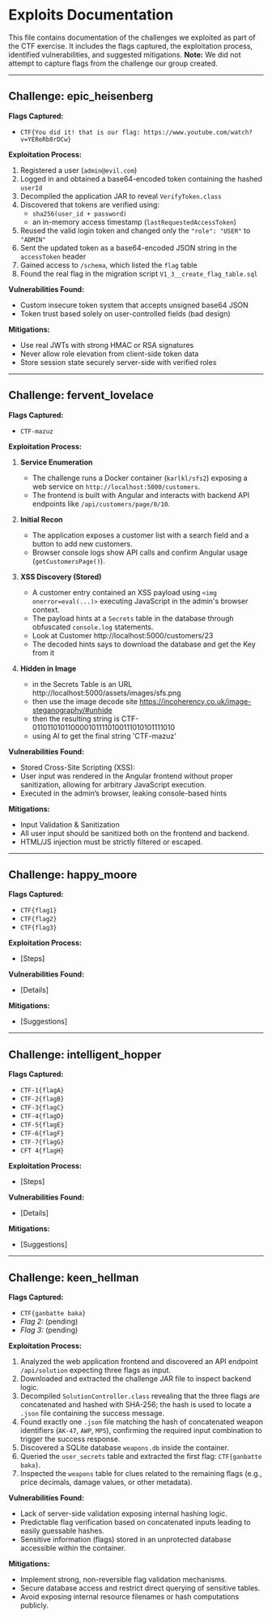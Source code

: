 # Exploits Documentation

This file contains documentation of the challenges we exploited as part of the CTF exercise. It includes the flags captured, the exploitation process, identified vulnerabilities, and suggested mitigations. **Note:** We did not attempt to capture flags from the challenge our group created.

---

## Challenge: epic_heisenberg

**Flags Captured:** 
- `CTF{You did it! that is our flag: https://www.youtube.com/watch?v=YEReRb8rDCw}`

**Exploitation Process:**

1. Registered a user (`admin@evil.com`)
2. Logged in and obtained a base64-encoded token containing the hashed `userId`
3. Decompiled the application JAR to reveal `VerifyToken.class`
4. Discovered that tokens are verified using:
   - `sha256(user_id + password)`
   - an in-memory access timestamp (`lastRequestedAccessToken`)
5. Reused the valid login token and changed only the `"role": "USER"` to `"ADMIN"`
6. Sent the updated token as a base64-encoded JSON string in the `accessToken` header
7. Gained access to `/schema`, which listed the `flag` table
8. Found the real flag in the migration script `V1_3__create_flag_table.sql`

**Vulnerabilities Found:**
- Custom insecure token system that accepts unsigned base64 JSON
- Token trust based solely on user-controlled fields (bad design)

**Mitigations:**
- Use real JWTs with strong HMAC or RSA signatures
- Never allow role elevation from client-side token data
- Store session state securely server-side with verified roles

---

## Challenge: fervent_lovelace  
**Flags Captured:**  
- `CTF-mazuz`

**Exploitation Process:**  
1. **Service Enumeration**  
   - The challenge runs a Docker container (`karlkl/sfs2`) exposing a web service on `http://localhost:5000/customers`.
   - The frontend is built with Angular and interacts with backend API endpoints like `/api/customers/page/0/10`.

2. **Initial Recon**  
   - The application exposes a customer list with a search field and a button to add new customers.
   - Browser console logs show API calls and confirm Angular usage (`getCustomersPage()`).

3. **XSS Discovery (Stored)**  
   - A customer entry contained an XSS payload using `<img onerror=eval(...)>` executing JavaScript in the admin's browser context.
   - The payload hints at a `Secrets` table in the database through obfuscated `console.log` statements.
   - Look at Customer http://localhost:5000/customers/23
   - The decoded hints says to download the database and get the Key from it

4. **Hidden in Image**
	- in the Secrets Table is an URL http://localhost:5000/assets/images/sfs.png
	- then use the image decode site https://incoherency.co.uk/image-steganography/#unhide
	- then the resulting string is CTF-0110110101100001011110100111010101111010
	- using AI to get the final string 'CTF-mazuz'

**Vulnerabilities Found:**  
- Stored Cross-Site Scripting (XSS):
- User input was rendered in the Angular frontend without proper sanitization, allowing for arbitrary JavaScript execution.
- Executed in the admin’s browser, leaking console-based hints

**Mitigations:**  
- Input Validation & Sanitization
- All user input should be sanitized both on the frontend and backend.
- HTML/JS injection must be strictly filtered or escaped.

---

## Challenge: happy_moore  
**Flags Captured:**  
- `CTF{flag1}`  
- `CTF{flag2}`  
- `CTF{flag3}`

**Exploitation Process:**  
- [Steps]

**Vulnerabilities Found:**  
- [Details]

**Mitigations:**  
- [Suggestions]

---

## Challenge: intelligent_hopper  
**Flags Captured:**  
- `CTF-1{flagA}`  
- `CTF-2{flagB}`  
- `CTF-3{flagC}`  
- `CTF-4{flagD}`  
- `CTF-5{flagE}`  
- `CTF-6{flagF}`  
- `CTF-7{flagG}`  
- `CFT 4{flagH}`

**Exploitation Process:**  
- [Steps]

**Vulnerabilities Found:**  
- [Details]

**Mitigations:**  
- [Suggestions]

---

## Challenge: keen_hellman

**Flags Captured:**  
- `CTF{ganbatte baka}`  
- *Flag 2:* (pending)  
- *Flag 3:* (pending)

**Exploitation Process:**  
1. Analyzed the web application frontend and discovered an API endpoint `/api/solution` expecting three flags as input.  
2. Downloaded and extracted the challenge JAR file to inspect backend logic.  
3. Decompiled `SolutionController.class` revealing that the three flags are concatenated and hashed with SHA-256; the hash is used to locate a `.json` file containing the success message.  
4. Found exactly one `.json` file matching the hash of concatenated weapon identifiers (`AK-47`, `AWP`, `MP5`), confirming the required input combination to trigger the success response.  
5. Discovered a SQLite database `weapons.db` inside the container.  
6. Queried the `user_secrets` table and extracted the first flag: `CTF{ganbatte baka}`.  
7. Inspected the `weapons` table for clues related to the remaining flags (e.g., price decimals, damage values, or other metadata).

**Vulnerabilities Found:**  
- Lack of server-side validation exposing internal hashing logic.  
- Predictable flag verification based on concatenated inputs leading to easily guessable hashes.  
- Sensitive information (flags) stored in an unprotected database accessible within the container.

**Mitigations:**  
- Implement strong, non-reversible flag validation mechanisms.  
- Secure database access and restrict direct querying of sensitive tables.  
- Avoid exposing internal resource filenames or hash computations publicly.


